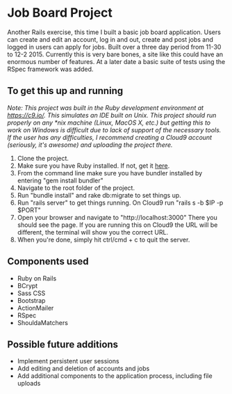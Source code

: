 Job Board Project
=================

Another Rails exercise, this time I built a basic job board application.  Users
can create and edit an account, log in and out, create and post jobs and logged
in users can apply for jobs.  Built over a three day period from 11-30 to 12-2 
2015.  Currently this is very bare bones, a site like this could have an enormous 
number of features.  At a later date a basic suite of tests using the RSpec 
framework was added.

To get this up and running
--------------------------
_Note: This project was built in the Ruby development environment at https://c9.io/.
This simulates an IDE built on Unix.  This project should run properly on any *nix
machine (Linux, MacOS X, etc.) but getting this to work on Windows is difficult due 
to lack of support of the necessary tools.  If the user has any difficulties, I
recommend creating a Cloud9 account (seriously, it's awesome) and uploading the 
project there._

1. Clone the project.  
2. Make sure you have Ruby installed.  If not, get it [here](https://www.ruby-lang.org/en/downloads/). 
3. From the command line make sure you have bundler installed by entering "gem install bundler"
4. Navigate to the root folder of the project.
5. Run "bundle install" and rake db:migrate to set things up.  
6. Run "rails server" to get things running.  On Cloud9 run "rails s -b $IP -p $PORT"
7. Open your browser and navigate to "http://localhost:3000"  There you should see
the page.  If you are running this on Cloud9 the URL will be different, the terminal
will show you the correct URL.
8. When you're done, simply hit ctrl/cmd + c to quit the server.

Components used
---------------
* Ruby on Rails
* BCrypt
* Sass CSS
* Bootstrap
* ActionMailer
* RSpec
* ShouldaMatchers

Possible future additions
-------------------------
* Implement persistent user sessions
* Add editing and deletion of accounts and jobs
* Add additional components to the application process, including file uploads